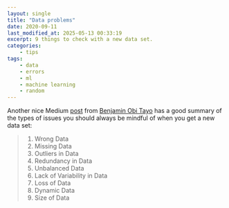```yaml
---
layout: single
title: "Data problems"
date: 2020-09-11
last_modified_at: 2025-05-13 00:33:19
excerpt: 9 things to check with a new data set.
categories:
    - tips
tags:
    - data
    - errors
    - ml
    - machine learning
    - random
---
```


Another nice Medium [post](https://medium.com/towards-artificial-intelligence/data-is-always-imperfect-8611d667dd10)
from [Benjamin Obi Tayo](https://medium.com/@benjaminobi) has a good summary of the types of issues
you should always be mindful of when you get a new data set:

> 1. Wrong Data
> 2. Missing Data
> 3. Outliers in Data
> 4. Redundancy in Data
> 5. Unbalanced Data
> 6. Lack of Variability in Data
> 7. Loss of Data
> 8. Dynamic Data
> 9. Size of Data
